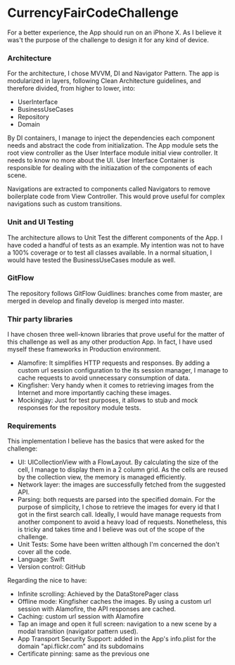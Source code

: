 # CurrencyFairCodeChallenge
For a better experience, the App should run on an iPhone X. As I believe it was't the purpose of the challenge to design it for any kind of device. 
 
### Architecture
For the architecture, I chose MVVM, DI and Navigator Pattern. The app is modularized in layers, following Clean Architecture guidelines, and therefore divided, from higher to lower, into:

- UserInterface
- BusinessUseCases
- Repository
- Domain

By DI containers, I manage to inject the dependencies each component needs and abstract the code from initialization. The App module sets the root view controller as the User Interface module initial view controller. It needs to know no more about the UI. User Interface Container is responsible for dealing with the initiazation of the components of each scene.

Navigations are extracted to components called Navigators to remove boilerplate code from View Controller. This would prove useful for complex navigations such as custom transitions.

### Unit and UI Testing
The architecture allows to Unit Test the different components of the App. I have coded a handful of tests as an example. My intention was not to have a 100% coverage or to test all classes available. In a normal situation, I would have tested the BusinessUseCases module as well.

### GitFlow
The repository follows GitFlow Guidlines: branches come from master, are merged in develop and finally develop is merged into master.

### Thir party libraries
I have chosen three well-known libraries that prove useful for the matter of this challenge as well as any other production App. In fact, I have used myself these frameworks in Production environment. 

- Alamofire: It simplifies HTTP requests and responses. By adding a custom url session configuration to the its session manager, I manage to cache requests to avoid unnecessary consumption of data.
- Kingfisher: Very handy when it comes to retrieving images from the Internet and more importantly caching these images.
- Mockingjay: Just for test purposes, it allows to stub and mock responses for the repository module tests.

### Requirements
This implementation I believe has the basics that were asked for the challenge:
- UI: UICollectionView with a FlowLayout. By calculating the size of the cell, I manage to display them in a 2 column grid. As the cells are reused by the collection view, the memory is managed efficiently.
- Network layer: the images are successfully fetched from the suggested API.
- Parsing: both requests are parsed into the specified domain. For the purpose of simplicity, I chose to retrieve the images for every id that I got in the first search call. Ideally, I would have manage requests from another component to avoid a heavy load of requests. Nonetheless, this is tricky and takes time and I believe was out of the scope of the challenge.
- Unit Tests: Some have been written although I'm concerned the don't cover all the code.
- Language: Swift
- Version control: GitHub

Regarding the nice to have:
- Infinite scrolling: Achieved by the DataStorePager class
- Offline mode: Kingfisher caches the images. By using a custom url session with Alamofire, the API responses are cached.
- Caching: custom url session with Alamofire
- Tap an image and open it full screen: navigation to a new scene by a modal transition (navigator pattern used).
- App Transport Security Support: added in the App's info.plist for the domain "api.flickr.com" and its subdomains
- Certificate pinning: same as the previous one
